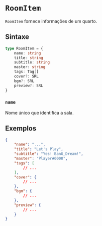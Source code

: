 # `RoomItem`

`RoomItem` fornece informações de um quarto.

## Sintaxe

```ts
type RoomItem = {
    name: string
    title: string
    subtitle: string
    master: string
    tags: Tag[]
    cover?: SRL
    bgm?: SRL
    preview?: SRL
}
```

### `name`

Nome único que identifica a sala.

## Exemplos

```json
{
    "name": "...",
    "title": "Let's Play",
    "subtitle": "Yes! BanG_Dream!",
    "master": "Player#0000",
    "tags": [
        // ...
    ],
    "cover": {
        // ...
    },
    "bgm": {
        // ...
    },
    "preview": {
        // ...
    }
}
```
